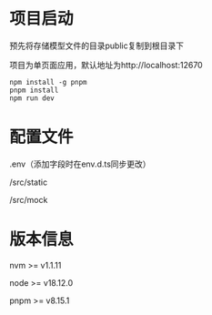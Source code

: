 # 项目启动

预先将存储模型文件的目录public复制到根目录下

项目为单页面应用，默认地址为http://localhost:12670

```shell
npm install -g pnpm
pnpm install
npm run dev
```



# 配置文件

.env（添加字段时在env.d.ts同步更改）

/src/static

/src/mock

# 版本信息

nvm >= v1.1.11

node >= v18.12.0

pnpm >= v8.15.1
